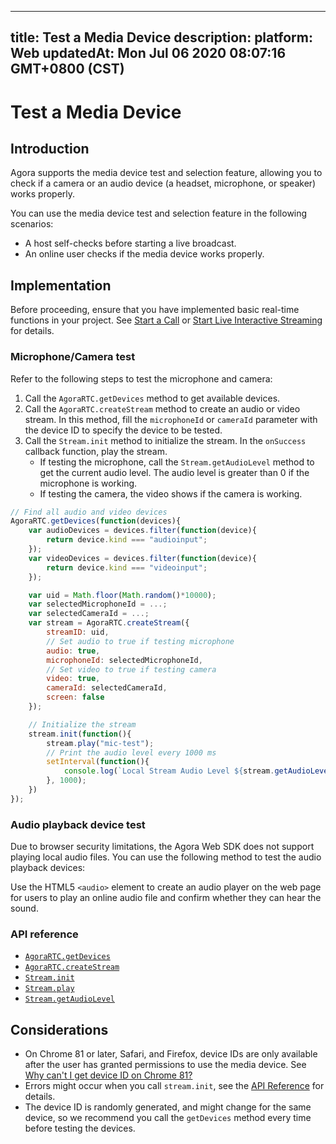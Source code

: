 
---
title: Test a Media Device
description: 
platform: Web
updatedAt: Mon Jul 06 2020 08:07:16 GMT+0800 (CST)
---
# Test a Media Device
## Introduction

Agora supports the media device test and selection feature, allowing you to check if a camera or an audio device (a headset, microphone, or speaker) works properly.

You can use the media device test and selection feature in the following scenarios:

- A host self-checks before starting a live broadcast.
- An online user checks if the media device works properly.

## Implementation

Before proceeding, ensure that you have implemented basic real-time functions in your project. See [Start a  Call](../../en/Interactive%20Broadcast/start_call_web.md) or [Start Live Interactive Streaming](../../en/Interactive%20Broadcast/start_live_web.md) for details.

### Microphone/Camera test

Refer to the following steps to test the microphone and camera:

1. Call the `AgoraRTC.getDevices` method to get available devices.
2. Call the `AgoraRTC.createStream` method to create an audio or video stream. In this method, fill the `microphoneId` or `cameraId` parameter with the device ID to specify the device to be tested.
3. Call the `Stream.init` method to initialize the stream. In the `onSuccess` callback function, play the stream.
   - If testing the microphone, call the `Stream.getAudioLevel` method to get the current audio level. The audio level is greater than 0 if the microphone is working.
   - If testing the camera, the video shows if the camera is working.

```javascript
// Find all audio and video devices
AgoraRTC.getDevices(function(devices){
    var audioDevices = devices.filter(function(device){
        return device.kind === "audioinput";
    });
    var videoDevices = devices.filter(function(device){
        return device.kind === "videoinput";
    });

    var uid = Math.floor(Math.random()*10000);
    var selectedMicrophoneId = ...;
    var selectedCameraId = ...;
    var stream = AgoraRTC.createStream({
        streamID: uid,
        // Set audio to true if testing microphone
        audio: true,
        microphoneId: selectedMicrophoneId,
        // Set video to true if testing camera
        video: true,
        cameraId: selectedCameraId,
        screen: false
    });

    // Initialize the stream
    stream.init(function(){
        stream.play("mic-test");
        // Print the audio level every 1000 ms
        setInterval(function(){
            console.log(`Local Stream Audio Level ${stream.getAudioLevel()}`);
        }, 1000);
    })
});
```

### Audio playback device test

Due to browser security limitations, the Agora Web SDK does not support playing local audio files. You can use the following method to test the audio playback devices:

Use the HTML5 `<audio>` element to create an audio player on the web page for users to play an online audio file and confirm whether they can hear the sound.

### API reference

- [`AgoraRTC.getDevices`](https://docs.agora.io/en/Interactive%20Broadcast/API%20Reference/web/globals.html#getdevices)
- [`AgoraRTC.createStream`](https://docs.agora.io/en/Interactive%20Broadcast/API%20Reference/web/globals.html#createstream)
- [`Stream.init`](https://docs.agora.io/en/Interactive%20Broadcast/API%20Reference/web/interfaces/agorartc.stream.html#init)
- [`Stream.play`](https://docs.agora.io/en/Interactive%20Broadcast/API%20Reference/web/interfaces/agorartc.stream.html#play)
- [`Stream.getAudioLevel`](https://docs.agora.io/en/Interactive%20Broadcast/API%20Reference/web/interfaces/agorartc.stream.html#getaudiolevel)

## Considerations

- On Chrome 81 or later, Safari, and Firefox, device IDs are only available after the user has granted permissions to use the media device. See [Why can't I get device ID on Chrome 81?](https://docs.agora.io/en/faq/empty_deviceId)
- Errors might occur when you call `stream.init`, see the [API Reference](https://docs.agora.io/en/Interactive%20Broadcast/API%20Reference/web/interfaces/agorartc.stream.html#init) for details.
- The device ID is randomly generated, and might change for the same device, so we recommend you call the `getDevices` method every time before testing the devices.
